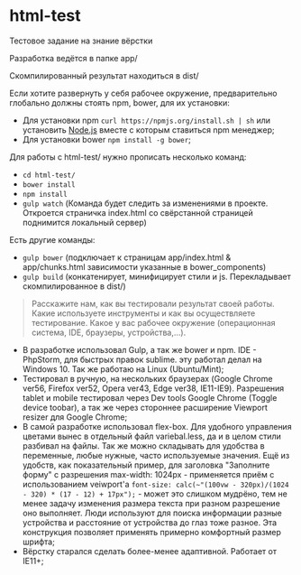 # html-test
Тестовое задание на знание вёрстки

Разработка ведётся в папке app/

Скомпилированный результат находиться в dist/

Если хотите развернуть у себя рабочее окружение, предварительно глобально должны стоять npm, bower, для их установки:
- Для установки npm `curl https://npmjs.org/install.sh | sh` или установить [Node.js](https://nodejs.org/en/) вместе с которым ставиться npm менеджер;
- Для установки bower `npm install -g bower`;

Для работы с html-test/ нужно прописать несколько команд:
- `cd html-test/`
- `bower install`
- `npm install`
- `gulp watch` (Команда будет следить за изменениями в проекте. Откроется страничка index.html со свёрстанной страницей поднимится локальный сервер)

Есть другие команды:
- `gulp bower` (подключает к страницам app/index.html & app/chunks.html зависимости указанные в bower_components)
- `gulp build` (конкатенирует, минифицирует стили и js. Перекладывает скомпилированное в dist/)


> Расскажите нам, как вы тестировали результат своей работы. Какие используете инструменты и как вы осуществляете тестирование. Какое у вас рабочее окружение (операционная система, IDE, браузеры, устройства,…).

- В разработке использовал Gulp, а так же bower и npm. IDE - PhpStorm, для быстрых правок sublime. эту работал делал на Windows 10. Так же работаю на Linux (Ubuntu/Mint);
- Тестировал в ручную, на нескольких браузерах (Google Chrome ver56, Firefox ver52, Opera ver43, Edge ver38, IE11-IE9). Разрешения tablet и mobile тестировал через Dev tools Google Chrome (Toggle device toobar), а так же через стороннее расширение Viewport resizer для Google Chrome;
- В самой разработке использовал flex-box. Для удобного управления цветами вынес в отдельный файл variebal.less, да и в целом стили разбивал на файлы. Так же можно складывать для удобства в переменные, любые нужные, часто используемые значения. Ещё из удобств, как показательный пример, для заголовка "Заполните форму" с разрешения max-width: 1024px - применяется приём с использованием veiwport'a `font-size: calc(~"(100vw - 320px)/(1024 - 320) * (17 - 12) + 17px");` - может это слишком мудрёно, тем не менее задачу изменения размера текста при разном разрешение оно выполняет. Люди используют для поиска информации разные устройства и расстояние от устройства до глаз тоже разное. Эта конструкция позволяет применять примерно комфортный размер шрифта;
- Вёрстку старался сделать более-менее адаптивной. Работает от IE11+;
